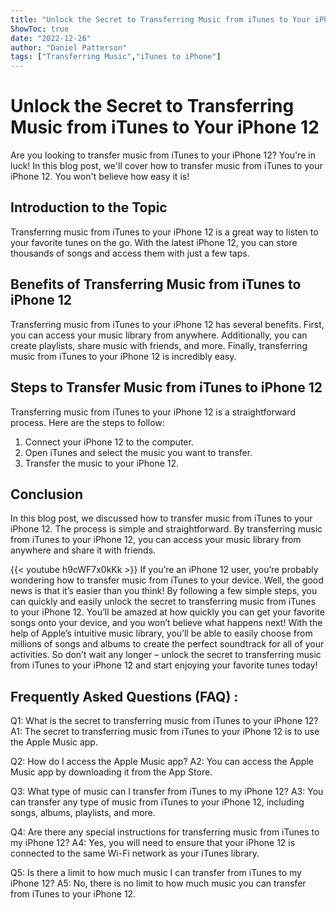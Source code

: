 ```yaml
---
title: "Unlock the Secret to Transferring Music from iTunes to Your iPhone 12 - You Won't Believe What Happens Next!"
ShowToc: true 
date: "2022-12-26"
author: "Daniel Patterson" 
tags: ["Transferring Music","iTunes to iPhone"]
---
```

# Unlock the Secret to Transferring Music from iTunes to Your iPhone 12

Are you looking to transfer music from iTunes to your iPhone 12? You're in luck! In this blog post, we'll cover how to transfer music from iTunes to your iPhone 12. You won't believe how easy it is!

## Introduction to the Topic

Transferring music from iTunes to your iPhone 12 is a great way to listen to your favorite tunes on the go. With the latest iPhone 12, you can store thousands of songs and access them with just a few taps. 

## Benefits of Transferring Music from iTunes to iPhone 12

Transferring music from iTunes to your iPhone 12 has several benefits. First, you can access your music library from anywhere. Additionally, you can create playlists, share music with friends, and more. Finally, transferring music from iTunes to your iPhone 12 is incredibly easy. 

## Steps to Transfer Music from iTunes to iPhone 12

Transferring music from iTunes to your iPhone 12 is a straightforward process. Here are the steps to follow: 

1. Connect your iPhone 12 to the computer. 
2. Open iTunes and select the music you want to transfer. 
3. Transfer the music to your iPhone 12. 

## Conclusion

In this blog post, we discussed how to transfer music from iTunes to your iPhone 12. The process is simple and straightforward. By transferring music from iTunes to your iPhone 12, you can access your music library from anywhere and share it with friends.

{{< youtube h9cWF7x0kKk >}} 
If you’re an iPhone 12 user, you’re probably wondering how to transfer music from iTunes to your device. Well, the good news is that it’s easier than you think! By following a few simple steps, you can quickly and easily unlock the secret to transferring music from iTunes to your iPhone 12. You’ll be amazed at how quickly you can get your favorite songs onto your device, and you won’t believe what happens next! With the help of Apple’s intuitive music library, you’ll be able to easily choose from millions of songs and albums to create the perfect soundtrack for all of your activities. So don’t wait any longer – unlock the secret to transferring music from iTunes to your iPhone 12 and start enjoying your favorite tunes today!

## Frequently Asked Questions (FAQ) :
Q1: What is the secret to transferring music from iTunes to your iPhone 12?
A1: The secret to transferring music from iTunes to your iPhone 12 is to use the Apple Music app.

Q2: How do I access the Apple Music app?
A2: You can access the Apple Music app by downloading it from the App Store.

Q3: What type of music can I transfer from iTunes to my iPhone 12?
A3: You can transfer any type of music from iTunes to your iPhone 12, including songs, albums, playlists, and more.

Q4: Are there any special instructions for transferring music from iTunes to my iPhone 12?
A4: Yes, you will need to ensure that your iPhone 12 is connected to the same Wi-Fi network as your iTunes library.

Q5: Is there a limit to how much music I can transfer from iTunes to my iPhone 12?
A5: No, there is no limit to how much music you can transfer from iTunes to your iPhone 12.


